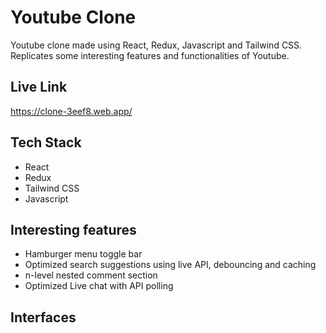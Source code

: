 # Youtube Clone
 Youtube clone made using React, Redux, Javascript and Tailwind CSS. Replicates some interesting features and functionalities of Youtube.

## Live Link
https://clone-3eef8.web.app/

## Tech Stack
- React
- Redux
- Tailwind CSS
- Javascript

## Interesting features
- Hamburger menu toggle bar
- Optimized search suggestions using live API, debouncing and caching
- n-level nested comment section
- Optimized Live chat with API polling

## Interfaces

